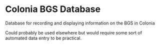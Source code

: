 # Colonia BGS Database

Database for recording and displaying information on the BGS in Colonia

Could probably be used elsewhere but would require some sort of
automated data entry to be practical.